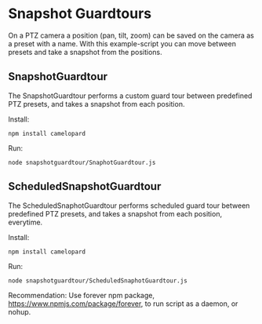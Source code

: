 # Snapshot Guardtours

On a PTZ camera a position (pan, tilt, zoom) can be saved on the camera as a preset with a name.
With this example-script you can move between presets and take a snapshot from the positions.

## SnapshotGuardtour
The SnapshotGuardtour performs a custom guard tour between predefined PTZ presets,
and takes a snapshot from each position.

Install:

    npm install camelopard
    
Run: 

    node snapshotguardtour/SnaphotGuardtour.js
    

## ScheduledSnapshotGuardtour
The ScheduledSnaphotGuardtour performs scheduled guard tour between predefined PTZ presets,
and takes a snapshot from each position, everytime.

Install:

    npm install camelopard
    
Run: 

    node snapshotguardtour/ScheduledSnaphotGuardtour.js
    

Recommendation: Use forever npm package, https://www.npmjs.com/package/forever, to run script as a daemon, or nohup.
